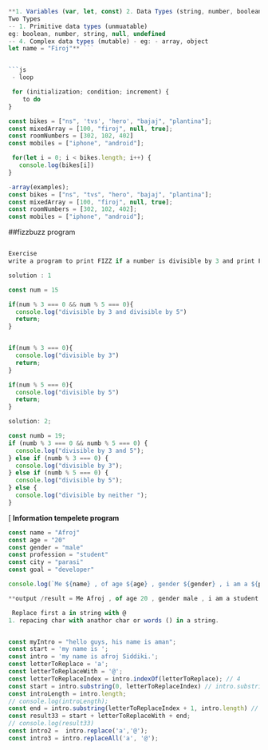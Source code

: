 ````js
**1. Variables (var, let, const) 2. Data Types (string, number, boolean, null, undefined, array, object)
Two Types
-- 1. Primitive data types (unmuatable)
eg: boolean, number, string, null, undefined
-- 4. Complex data types (mutable) - eg: - array, object
let name = "Firoj"** ```


```js
 - loop

 for (initialization; condition; increment) {
    to do
}

const bikes = ["ns", 'tvs', 'hero', "bajaj", "plantina"];
const mixedArray = [100, "firoj", null, true];
const roomNumbers = [302, 102, 402]
const mobiles = ["iphone", "android"];

 for(let i = 0; i < bikes.length; i++) {
   console.log(bikes[i])
}
````

```js
-array(examples);
const bikes = ["ns", "tvs", "hero", "bajaj", "plantina"];
const mixedArray = [100, "firoj", null, true];
const roomNumbers = [302, 102, 402];
const mobiles = ["iphone", "android"];
```

##fizzbuzz program

```js

Exercise
write a program to print FIZZ if a number is divisible by 3 and print FUZZ if a number is divisible by 5 and print FIZZFUZZ if the number is divisible by both.

solution : 1

const num = 15

if(num % 3 === 0 && num % 5 === 0){
  console.log("divisible by 3 and divisible by 5")
  return;
}


if(num % 3 === 0){
  console.log("divisible by 3")
  return;
}

if(num % 5 === 0){
  console.log("divisible by 5")
  return;
}
```

```js
solution: 2;

const numb = 19;
if (numb % 3 === 0 && numb % 5 === 0) {
  console.log("divisible by 3 and 5");
} else if (numb % 3 === 0) {
  console.log("divisible by 3");
} else if (numb % 5 === 0) {
  console.log("divisible by 5");
} else {
  console.log("divisible by neither ");
}
```

[ **Information tempelete program**

```js
const name = "Afroj"
const age = "20"
const gender = "male"
const profession = "student"
const city = "parasi"
const goal = "developer"

console.log(`Me ${name} , of age ${age} , gender ${gender} , i am a ${profession} by profession . i live in ${city} , And my goal is to be a ${goal}.`)

**output /result = Me Afroj , of age 20 , gender male , i am a student by profession . i live in parasi , And my goal is to be a developer.** ]

```

```js
 Replace first a in string with @
1. repacing char with anathor char or words () in a string.


const myIntro = "hello guys, his name is aman";
const start = 'my name is ';
const intro = 'my name is afroj Siddiki.';
const letterToReplace = 'a';
const letterToReplaceWith = '@';
const letterToReplaceIndex = intro.indexOf(letterToReplace); // 4
const start = intro.substring(0, letterToReplaceIndex) // intro.substring(0,4)
const introLength = intro.length;
// console.log(introLength);
const end = intro.substring(letterToReplaceIndex + 1, intro.length) // intro.substring(5,23)
const result33 = start + letterToReplaceWith + end;
// console.log(result33)
const intro2 =  intro.replace('a','@');
const intro3 = intro.replaceAll('a', '@');
```
